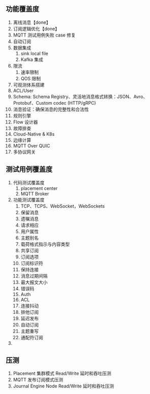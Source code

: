 ## 功能覆盖度
1. 离线消息【done】
2. 订阅逻辑优化【done】
3. MQTT 测试用例失败 case 修复
4. 自动订阅
5. 数据集成
   1. sink local file
   3. Kafka 集成
6. 限流
   1. 速率限制
   2. QOS 限制
7. 可观测体系搭建
8. ACL/User
9. Schema: Schema Registry、灵活地消息格式转换：JSON、Avro、Protobuf、Custom codec (HTTP/gRPC)
10. 消息验证：确保消息的完整性和合法性
11. 规则引擎
12. Flow 设计器
13. 故障排查
14. Cloud-Native & K8s
15. 边缘计算
16. MQTT Over QUIC
17. 多协议网关

## 测试用例覆盖度
1. 代码测试覆盖度
   1. placement center
   2. MQTT Broker
2. 功能测试覆盖度
   1. TCP、TCPS、WebSocket，WebSockets
   2. 保留消息
   3. 遗嘱消息
   4. 请求相应
   5. 用户属性
   6. 主题别名
   7. 载荷格式指示与内容类型
   8. 共享订阅
   9. 订阅选项
   10. 订阅标识符
   11. 保持连接
   12. 消息过期间隔
   13. 最大报文大小
   14. 错误码
   15. Auth
   16. ACL
   17. 连接抖动
   18. 排他订阅
   19. 延迟发布
   20. 自动订阅
   21. 主题重写
   22. 通配符订阅
3.  
   
## 压测
1. Placement 集群模式 Read/Write 延时和吞吐压测
2. MQTT 发布订阅模式压测
3. Journal Engine Node Read/Write 延时和吞吐压测